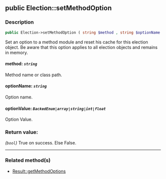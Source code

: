 ## public Election::setMethodOption

### Description    

```php
public Election->setMethodOption ( string $method , string $optionName , BackedEnum|array|string|int|float $optionValue ): bool
```

Set an option to a method module and reset his cache for this election object. Be aware that this option applies to all election objects and remains in memory.
    

#### **method:** *```string```*   
Method name or class path.    


#### **optionName:** *```string```*   
Option name.    


#### **optionValue:** *```BackedEnum|array|string|int|float```*   
Option Value.    


### Return value:   

*(```bool```)* True on success. Else False.


---------------------------------------

### Related method(s)      

* [Result::getMethodOptions](/Docs/MethodsReferences/Result%20Class/public%20Result--getMethodOptions.md)    
